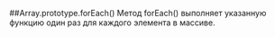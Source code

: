 ##Array.prototype.forEach()
Метод forEach() выполняет указанную функцию один раз для каждого элемента в массиве.
